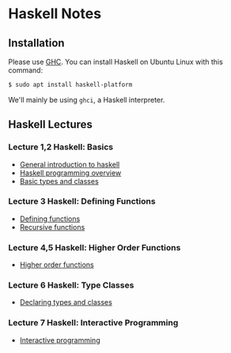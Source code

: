 # Haskell Notes

## Installation

Please use [GHC](https://www.haskell.org/). You can install Haskell on Ubuntu
Linux with this command:

```bash
$ sudo apt install haskell-platform 
```

We'll mainly be using `ghci`, a Haskell interpreter.

## Haskell Lectures

### Lecture 1,2 Haskell: Basics

- [General introduction to haskell](haskell_intro.md)
- [Haskell programming overview](haskell_firstSteps_chp2.md)
- [Basic types and classes](haskell_typesAndClasses_chp3.md)

### Lecture 3 Haskell: Defining Functions
- [Defining functions](haskell_definingFunctions_chp4.md)
- [Recursive functions](haskell_recursiveFunctions_chp6.md)

### Lecture 4,5 Haskell: Higher Order Functions
- [Higher order functions](haskell_higherOrderFunctions_chp7.md)

### Lecture 6 Haskell: Type Classes
- [Declaring types and classes](haskell_declaringTypesAndClasses_chp8.md)

### Lecture 7 Haskell: Interactive Programming
- [Interactive programming](haskell_interactiveProgramming_chp10.md)
